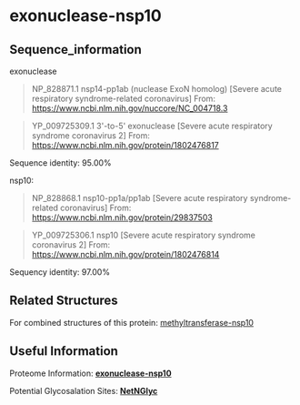 # exonuclease-nsp10
## Sequence_information

exonuclease
>NP_828871.1 nsp14-pp1ab (nuclease ExoN homolog) [Severe acute respiratory syndrome-related coronavirus]
From: https://www.ncbi.nlm.nih.gov/nuccore/NC_004718.3

>YP_009725309.1 3'-to-5' exonuclease [Severe acute respiratory syndrome coronavirus 2]
From: https://www.ncbi.nlm.nih.gov/protein/1802476817

Sequence identity: 95.00%

nsp10:
>NP_828868.1 nsp10-pp1a/pp1ab [Severe acute respiratory syndrome-related coronavirus]
From: https://www.ncbi.nlm.nih.gov/protein/29837503

>YP_009725306.1 nsp10 [Severe acute respiratory syndrome coronavirus 2]
From: https://www.ncbi.nlm.nih.gov/protein/1802476814

Sequency identity: 97.00%

## Related Structures
For combined structures of this protein: [methyltransferase-nsp10](https://github.com/thorn-lab/coronavirus_structural_task_force/tree/master/pdb/methyltransferase-nsp10)

## Useful Information
Proteome Information: [**exonuclease-nsp10**](https://github.com/thorn-lab/coronavirus_structural_task_force/blob/master/pdb/exonuclease-nsp10/proteome_information.txt)

Potential Glycosalation Sites: [**NetNGlyc**](https://github.com/thorn-lab/coronavirus_structural_task_force/blob/master/pdb/exonuclease-nsp10/NetNGlyc_exonuclease-nsp10) 
